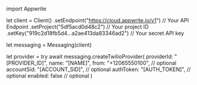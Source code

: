 import Appwrite

let client = Client()
    .setEndpoint("https://cloud.appwrite.io/v1") // Your API Endpoint
    .setProject("5df5acd0d48c2") // Your project ID
    .setKey("919c2d18fb5d4...a2ae413da83346ad2") // Your secret API key

let messaging = Messaging(client)

let provider = try await messaging.createTwilioProvider(
    providerId: "[PROVIDER_ID]",
    name: "[NAME]",
    from: "+12065550100", // optional
    accountSid: "[ACCOUNT_SID]", // optional
    authToken: "[AUTH_TOKEN]", // optional
    enabled: false // optional
)

